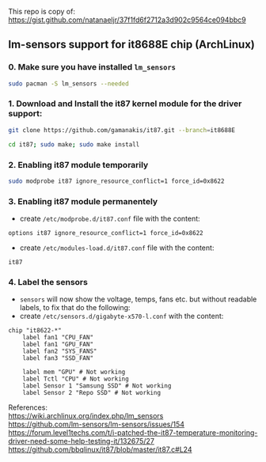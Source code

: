 This repo is copy of: https://gist.github.com/natanaeljr/37f1fd6f2712a3d902c9564ce094bbc9

## lm-sensors support for it8688E chip (ArchLinux)

### 0. Make sure you have installed `lm_sensors`
  ```bash
  sudo pacman -S lm_sensors --needed
  ```

### 1. Download and Install the it87 kernel module for the driver support:
  ```bash
  git clone https://github.com/gamanakis/it87.git --branch=it8688E
  ```
  ```bash
  cd it87; sudo make; sudo make install
  ```

### 2. Enabling it87 module temporarily
  ```bash
  sudo modprobe it87 ignore_resource_conflict=1 force_id=0x8622
  ```

### 3. Enabling it87 module permanentely
  - create `/etc/modprobe.d/it87.conf` file with the content:
```
options it87 ignore_resource_conflict=1 force_id=0x8622
```
  - create `/etc/modules-load.d/it87.conf` file with the content:
```
it87
```

### 4. Label the sensors
  - `sensors` will now show the voltage, temps, fans etc. but without readable labels, to fix that do the following:
  - create `/etc/sensors.d/gigabyte-x570-l.conf` with the content:
```
chip "it8622-*"
    label fan1 "CPU_FAN"
    label fan1 "GPU_FAN"    
    label fan2 "SYS_FANS"
    label fan3 "SSD_FAN"

    label mem "GPU" # Not working
    label Tctl "CPU" # Not working
    label Sensor 1 "Samsung SSD" # Not working
    label Sensor 2 "Repo SSD" # Not working
```

References:  
https://wiki.archlinux.org/index.php/lm_sensors  
https://github.com/lm-sensors/lm-sensors/issues/154  
https://forum.level1techs.com/t/i-patched-the-it87-temperature-monitoring-driver-need-some-help-testing-it/132675/27  
https://github.com/bbqlinux/it87/blob/master/it87.c#L24  
